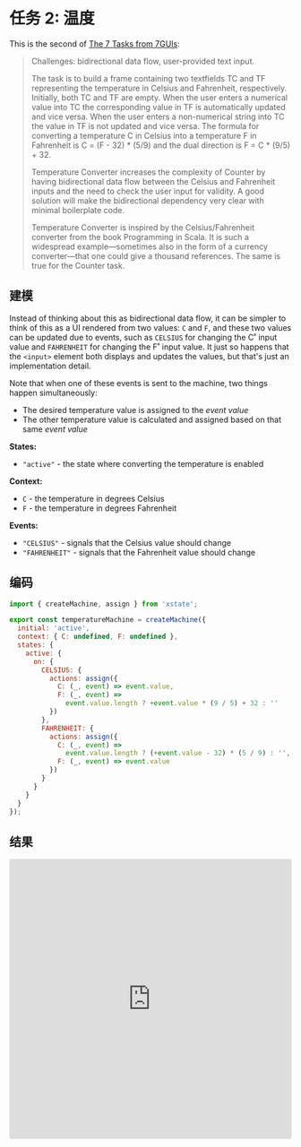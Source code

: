 # 任务 2: 温度

This is the second of [The 7 Tasks from 7GUIs](https://eugenkiss.github.io/7guis/tasks#temp):

> Challenges: bidirectional data flow, user-provided text input.
>
> The task is to build a frame containing two textfields TC and TF representing the temperature in Celsius and Fahrenheit, respectively. Initially, both TC and TF are empty. When the user enters a numerical value into TC the corresponding value in TF is automatically updated and vice versa. When the user enters a non-numerical string into TC the value in TF is not updated and vice versa. The formula for converting a temperature C in Celsius into a temperature F in Fahrenheit is C = (F - 32) \* (5/9) and the dual direction is F = C \* (9/5) + 32.
>
> Temperature Converter increases the complexity of Counter by having bidirectional data flow between the Celsius and Fahrenheit inputs and the need to check the user input for validity. A good solution will make the bidirectional dependency very clear with minimal boilerplate code.
>
> Temperature Converter is inspired by the Celsius/Fahrenheit converter from the book Programming in Scala. It is such a widespread example—sometimes also in the form of a currency converter—that one could give a thousand references. The same is true for the Counter task.

## 建模

Instead of thinking about this as bidirectional data flow, it can be simpler to think of this as a UI rendered from two values: `C` and `F`, and these two values can be updated due to events, such as `CELSIUS` for changing the C˚ input value and `FAHRENHEIT` for changing the F˚ input value. It just so happens that the `<input>` element both displays and updates the values, but that's just an implementation detail.

Note that when one of these events is sent to the machine, two things happen simultaneously:

- The desired temperature value is assigned to the _event value_
- The other temperature value is calculated and assigned based on that same _event value_

**States:**

- `"active"` - the state where converting the temperature is enabled

**Context:**

- `C` - the temperature in degrees Celsius
- `F` - the temperature in degrees Fahrenheit

**Events:**

- `"CELSIUS"` - signals that the Celsius value should change
- `"FAHRENHEIT"` - signals that the Fahrenheit value should change

## 编码

```js
import { createMachine, assign } from 'xstate';

export const temperatureMachine = createMachine({
  initial: 'active',
  context: { C: undefined, F: undefined },
  states: {
    active: {
      on: {
        CELSIUS: {
          actions: assign({
            C: (_, event) => event.value,
            F: (_, event) =>
              event.value.length ? +event.value * (9 / 5) + 32 : ''
          })
        },
        FAHRENHEIT: {
          actions: assign({
            C: (_, event) =>
              event.value.length ? (+event.value - 32) * (5 / 9) : '',
            F: (_, event) => event.value
          })
        }
      }
    }
  }
});
```

## 结果

<iframe
  src="https://codesandbox.io/embed/7guis-counter-68083?fontsize=14&hidenavigation=1&theme=dark"
  style="width:100%; height:500px; border:0; border-radius: 4px; overflow:hidden;"
  title="7GUIs: Temperature"
  allow="geolocation; microphone; camera; midi; vr; accelerometer; gyroscope; payment; ambient-light-sensor; encrypted-media; usb"
  sandbox="allow-modals allow-forms allow-popups allow-scripts allow-same-origin"
></iframe>
